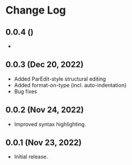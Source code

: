 # Change Log

## 0.0.4 ()
  -  

## 0.0.3 (Dec 20, 2022)
  - Added ParEdit-style structural editing
  - Added format-on-type (incl. auto-indentation)
  - Bug fixes

## 0.0.2 (Nov 24, 2022)
  - Improved syntax highlighting.

## 0.0.1 (Nov 23, 2022)
  - Initial release.